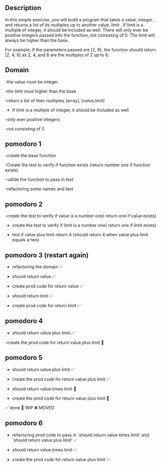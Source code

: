 ## Description
In this simple exercise, you will build a program that takes a value, integer , and returns a list of its multiples up to another value, limit . If limit is a multiple of integer, it should be included as well. There will only ever be positive integers passed into the function, not consisting of 0. The limit will always be higher than the base.

For example, if the parameters passed are (2, 6), the function should return [2, 4, 6] as 2, 4, and 6 are the multiples of 2 up to 6.

## Domain
-the value must be integer

-the limit must higher than the base

-return a list of their multiples [array], [value,limit]
- If limit is a multiple of integer, it 
should be included as well

-only ever positive integers

-not consisting of 0

## pomodoro 1
-create the base function

-Create the test to verify if function exists (return number one if function exists)

-valide the function to pass in test

-refactoring some names and text

## pomodoro 2
-create the  test to verify if value is a number one( return one if value exists)

- create the test to verify if limit is a number one( return one if limit exists)

- test if value plus limit return 4 (should return 4 when value plus limit equals a two)

## pomodoro 3 (restart again)
- refactoring the domain ✅

- should return value ✅

- create prod code for return value ✅

- should return limit ✅

- create prod code for return limit ✅

## pomodoro 4

- should return value plus limit ✅

-create the prod code for return value plus limit 🚧

## pomodoro 5 

- should return value plus limit ✅

- create the prod code for return value plus limit ✅

- should return value times limit 🚧
- create the prod code for return value plus limit 🚧

✅ done 🚧 WIP ❌ MOVED

## pomodoro 6 

- refactoring prod code to pass in 'should return value times limit' and 'should return value plus limit' ✅

- should return value times limit ✅
- create the prod code for return value plus limit ✅

